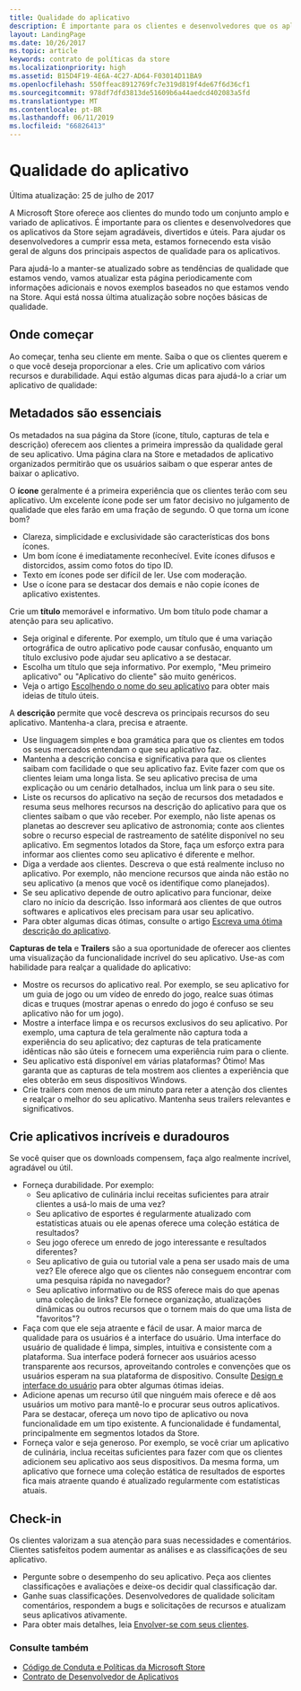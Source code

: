 ```yaml
---
title: Qualidade do aplicativo
description: É importante para os clientes e desenvolvedores que os aplicativos da Store sejam agradáveis, divertidos e úteis. Para ajudar os desenvolvedores a cumprir essa meta, estamos fornecendo esta visão geral de alguns dos principais aspectos de qualidade para os aplicativos.
layout: LandingPage
ms.date: 10/26/2017
ms.topic: article
keywords: contrato de políticas da store
ms.localizationpriority: high
ms.assetid: B15D4F19-4E6A-4C27-AD64-F03014D11BA9
ms.openlocfilehash: 550ffeac8912769fc7e319d819f4de67f6d36cf1
ms.sourcegitcommit: 978df7dfd3813de51609b6a44aedcd402083a5fd
ms.translationtype: MT
ms.contentlocale: pt-BR
ms.lasthandoff: 06/11/2019
ms.locfileid: "66826413"
---
```

# <a name="app-quality"></a>Qualidade do aplicativo

Última atualização: 25 de julho de 2017

A Microsoft Store oferece aos clientes do mundo todo um conjunto amplo e variado de aplicativos. É importante para os clientes e desenvolvedores que os aplicativos da Store sejam agradáveis, divertidos e úteis. Para ajudar os desenvolvedores a cumprir essa meta, estamos fornecendo esta visão geral de alguns dos principais aspectos de qualidade para os aplicativos.

Para ajudá-lo a manter-se atualizado sobre as tendências de qualidade que estamos vendo, vamos atualizar esta página periodicamente com informações adicionais e novos exemplos baseados no que estamos vendo na Store. Aqui está nossa última atualização sobre noções básicas de qualidade.


## <a name="where-to-start"></a>Onde começar

Ao começar, tenha seu cliente em mente. Saiba o que os clientes querem e o que você deseja proporcionar a eles. Crie um aplicativo com vários recursos e durabilidade. Aqui estão algumas dicas para ajudá-lo a criar um aplicativo de qualidade:


## <a name="metadata-is-key"></a>Metadados são essenciais

Os metadados na sua página da Store (ícone, título, capturas de tela e descrição) oferecem aos clientes a primeira impressão da qualidade geral de seu aplicativo. Uma página clara na Store e metadados de aplicativo organizados permitirão que os usuários saibam o que esperar antes de baixar o aplicativo.

O **ícone** geralmente é a primeira experiência que os clientes terão com seu aplicativo. Um excelente ícone pode ser um fator decisivo no julgamento de qualidade que eles farão em uma fração de segundo. O que torna um ícone bom?

- Clareza, simplicidade e exclusividade são características dos bons ícones.
- Um bom ícone é imediatamente reconhecível. Evite ícones difusos e distorcidos, assim como fotos do tipo ID.
- Texto em ícones pode ser difícil de ler. Use com moderação.
- Use o ícone para se destacar dos demais e não copie ícones de aplicativo existentes.

Crie um **título** memorável e informativo. Um bom título pode chamar a atenção para seu aplicativo.

- Seja original e diferente. Por exemplo, um título que é uma variação ortográfica de outro aplicativo pode causar confusão, enquanto um título exclusivo pode ajudar seu aplicativo a se destacar.
- Escolha um título que seja informativo. Por exemplo, "Meu primeiro aplicativo" ou "Aplicativo do cliente" são muito genéricos.
- Veja o artigo [Escolhendo o nome do seu aplicativo](https://docs.microsoft.com/windows/uwp/publish/create-your-app-by-reserving-a-name#choosing-your-apps-name) para obter mais ideias de título úteis.

A **descrição** permite que você descreva os principais recursos do seu aplicativo. Mantenha-a clara, precisa e atraente.

- Use linguagem simples e boa gramática para que os clientes em todos os seus mercados entendam o que seu aplicativo faz.
- Mantenha a descrição concisa e significativa para que os clientes saibam com facilidade o que seu aplicativo faz. Evite fazer com que os clientes leiam uma longa lista. Se seu aplicativo precisa de uma explicação ou um cenário detalhados, inclua um link para o seu site.
- Liste os recursos do aplicativo na seção de recursos dos metadados e resuma seus melhores recursos na descrição do aplicativo para que os clientes saibam o que vão receber. Por exemplo, não liste apenas os planetas ao descrever seu aplicativo de astronomia; conte aos clientes sobre o recurso especial de rastreamento de satélite disponível no seu aplicativo. Em segmentos lotados da Store, faça um esforço extra para informar aos clientes como seu aplicativo é diferente e melhor.
- Diga a verdade aos clientes. Descreva o que está realmente incluso no aplicativo. Por exemplo, não mencione recursos que ainda não estão no seu aplicativo (a menos que você os identifique como planejados).
- Se seu aplicativo depende de outro aplicativo para funcionar, deixe claro no início da descrição. Isso informará aos clientes de que outros softwares e aplicativos eles precisam para usar seu aplicativo.
- Para obter algumas dicas ótimas, consulte o artigo [Escreva uma ótima descrição do aplicativo](https://docs.microsoft.com/windows/uwp/publish/write-a-great-app-description).

**Capturas de tela** e **Trailers** são a sua oportunidade de oferecer aos clientes uma visualização da funcionalidade incrível do seu aplicativo. Use-as com habilidade para realçar a qualidade do aplicativo:

- Mostre os recursos do aplicativo real. Por exemplo, se seu aplicativo for um guia de jogo ou um vídeo de enredo do jogo, realce suas ótimas dicas e truques (mostrar apenas o enredo do jogo é confuso se seu aplicativo não for um jogo).
- Mostre a interface limpa e os recursos exclusivos do seu aplicativo. Por exemplo, uma captura de tela geralmente não captura toda a experiência do seu aplicativo; dez capturas de tela praticamente idênticas não são úteis e fornecem uma experiência ruim para o cliente.
- Seu aplicativo está disponível em várias plataformas? Ótimo! Mas garanta que as capturas de tela mostrem aos clientes a experiência que eles obterão em seus dispositivos Windows.
- Crie trailers com menos de um minuto para reter a atenção dos clientes e realçar o melhor do seu aplicativo. Mantenha seus trailers relevantes e significativos.


## <a name="create-amazing-apps-with-staying-power"></a>Crie aplicativos incríveis e duradouros

Se você quiser que os downloads compensem, faça algo realmente incrível, agradável ou útil.

- Forneça durabilidade. Por exemplo:
    - Seu aplicativo de culinária inclui receitas suficientes para atrair clientes a usá-lo mais de uma vez?
    - Seu aplicativo de esportes é regularmente atualizado com estatísticas atuais ou ele apenas oferece uma coleção estática de resultados?
    - Seu jogo oferece um enredo de jogo interessante e resultados diferentes?
    - Seu aplicativo de guia ou tutorial vale a pena ser usado mais de uma vez? Ele oferece algo que os clientes não conseguem encontrar com uma pesquisa rápida no navegador?
    - Seu aplicativo informativo ou de RSS oferece mais do que apenas uma coleção de links? Ele fornece organização, atualizações dinâmicas ou outros recursos que o tornem mais do que uma lista de "favoritos"?
- Faça com que ele seja atraente e fácil de usar. A maior marca de qualidade para os usuários é a interface do usuário. Uma interface do usuário de qualidade é limpa, simples, intuitiva e consistente com a plataforma. Sua interface poderá fornecer aos usuários acesso transparente aos recursos, aproveitando controles e convenções que os usuários esperam na sua plataforma de dispositivo. Consulte [Design e interface do usuário](https://developer.microsoft.com/windows/apps/design) para obter algumas ótimas ideias.
- Adicione apenas um recurso útil que ninguém mais oferece e dê aos usuários um motivo para mantê-lo e procurar seus outros aplicativos. Para se destacar, ofereça um novo tipo de aplicativo ou nova funcionalidade em um tipo existente. A funcionalidade é fundamental, principalmente em segmentos lotados da Store.
- Forneça valor e seja generoso. Por exemplo, se você criar um aplicativo de culinária, inclua receitas suficientes para fazer com que os clientes adicionem seu aplicativo aos seus dispositivos. Da mesma forma, um aplicativo que fornece uma coleção estática de resultados de esportes fica mais atraente quando é atualizado regularmente com estatísticas atuais.


## <a name="check-in"></a>Check-in

Os clientes valorizam a sua atenção para suas necessidades e comentários. Clientes satisfeitos podem aumentar as análises e as classificações de seu aplicativo.

- Pergunte sobre o desempenho do seu aplicativo. Peça aos clientes classificações e avaliações e deixe-os decidir qual classificação dar.
- Ganhe suas classificações. Desenvolvedores de qualidade solicitam comentários, respondem a bugs e solicitações de recursos e atualizam seus aplicativos ativamente.
- Para obter mais detalhes, leia [Envolver-se com seus clientes](https://developer.microsoft.com/store/engage).


### <a name="see-also"></a>Consulte também

- [Código de Conduta e Políticas da Microsoft Store](store-policies-and-code-of-conduct.md)
- [Contrato de Desenvolvedor de Aplicativos](https://docs.microsoft.com/legal/windows/agreements/app-developer-agreement)